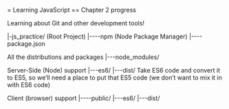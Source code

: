 = Learning JavaScript
== Chapter 2 progress

Learning about Git and other development tools!

|-js_practice/ (Root Project)
|----npm (Node Package Manager)
|----package.json

All the distributions and packages
|---node_modules/

Server-Side (Node) support
|---es6/
|---dist/
Take ES6 code and convert it to ES5, so we’ll need a place to put that ES5 code (we don’t want to mix it in with ES6 code)

Client (browser) support
|----public/
|---es6/
|---dist/

